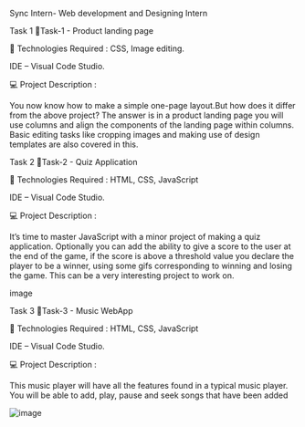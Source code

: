 Sync Intern- Web development and Designing Intern

Task 1
🔰Task-1 - Product landing page

🚀 Technologies Required : CSS, Image editing.

IDE – Visual Code Studio.

💻 Project Description :

You now know how to make a simple one-page layout.But how does it differ from the above project? The answer is in a product landing page you will use columns and align the components of the landing page within columns. Basic editing tasks like cropping images and making use of design templates are also covered in this.

Task 2
🔰Task-2 - Quiz Application

🚀 Technologies Required : HTML, CSS, JavaScript

IDE – Visual Code Studio.

💻 Project Description :

It’s time to master JavaScript with a minor project of making a quiz application. Optionally you can add the ability to give a score to the user at the end of the game, if the score is above a threshold value you declare the player to be a winner, using some gifs corresponding to winning and losing the game. This can be a very interesting project to work on.

image

Task 3
🔰Task-3 - Music WebApp

🚀 Technologies Required : HTML, CSS, JavaScript

IDE – Visual Code Studio.

💻 Project Description :

This music player will have all the features found in a typical music player. You will be able to add, play, pause and seek songs that have been added

![image](https://github.com/Charulgithub/Sync-Interns/assets/94706977/e766ede6-8e38-4827-afe3-9dbaee56a9a4)





